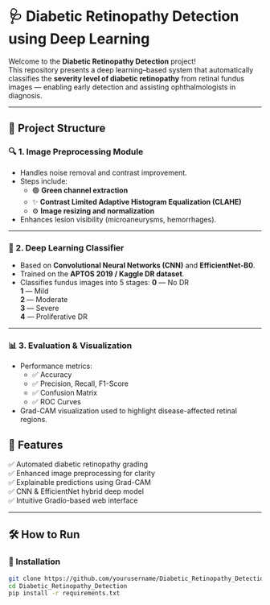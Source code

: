 # 🩺 Diabetic Retinopathy Detection using Deep Learning

Welcome to the **Diabetic Retinopathy Detection** project!  
This repository presents a deep learning–based system that automatically classifies the **severity level of diabetic retinopathy** from retinal fundus images — enabling early detection and assisting ophthalmologists in diagnosis.

---

## 📂 Project Structure

### 🔍 1. **Image Preprocessing Module**
- Handles noise removal and contrast improvement.
- Steps include:
  - 🟢 **Green channel extraction**
  - ✨ **Contrast Limited Adaptive Histogram Equalization (CLAHE)**
  - ⚙️ **Image resizing and normalization**
- Enhances lesion visibility (microaneurysms, hemorrhages).

---

### 🧠 2. **Deep Learning Classifier**
- Based on **Convolutional Neural Networks (CNN)** and **EfficientNet-B0**.
- Trained on the **APTOS 2019 / Kaggle DR dataset**.
- Classifies fundus images into 5 stages:
   **0** — No DR  
   **1** — Mild  
   **2** — Moderate  
   **3** — Severe  
   **4** — Proliferative DR  

---

### 📊 3. **Evaluation & Visualization**
- Performance metrics:
  - ✅ Accuracy  
  - ✅ Precision, Recall, F1-Score  
  - ✅ Confusion Matrix  
  - ✅ ROC Curves  
- Grad-CAM visualization used to highlight disease-affected retinal regions.



## 🚀 Features

✅ Automated diabetic retinopathy grading  
✅ Enhanced image preprocessing for clarity  
✅ Explainable predictions using Grad-CAM  
✅ CNN & EfficientNet hybrid deep model  
✅ Intuitive Gradio-based web interface  

---

## 🛠️ How to Run

### 🔧 Installation

```bash
git clone https://github.com/yourusername/Diabetic_Retinopathy_Detection.git
cd Diabetic_Retinopathy_Detection
pip install -r requirements.txt

